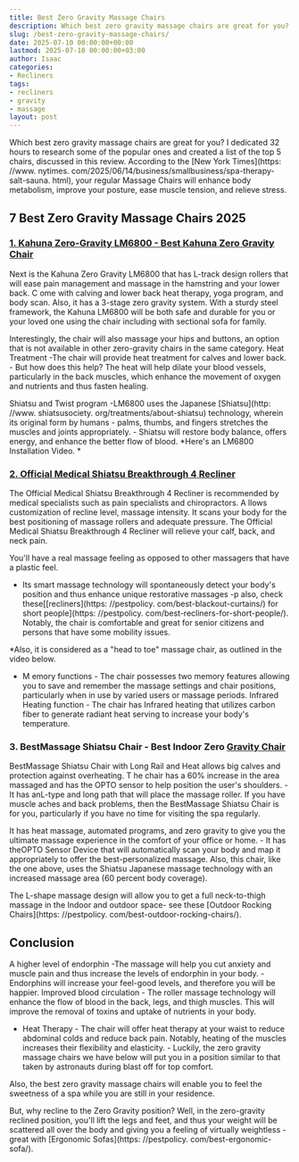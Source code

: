 ```yaml
---
title: Best Zero Gravity Massage Chairs
description: Which best zero gravity massage chairs are great for you? I dedicated 32 hours to research some of the popular ones and created a list of the top 5 chairs,...
slug: /best-zero-gravity-massage-chairs/
date: 2025-07-10 00:00:00+00:00
lastmod: 2025-07-10 00:00:00+03:00
author: Isaac
categories:
- Recliners
tags:
- recliners
- gravity
- massage
layout: post
---
```


Which best zero gravity massage chairs are great for you? I dedicated 32 hours to research some of the popular ones and created a list of the top 5 chairs, discussed in this review. According to the [New York Times](https: //www. nytimes. com/2025/06/14/business/smallbusiness/spa-therapy-salt-sauna. html), your regular Massage Chairs will enhance body metabolism, improve your posture, ease muscle tension, and relieve stress.

##  7 Best Zero Gravity Massage Chairs 2025

###  [1. Kahuna Zero-Gravity LM6800 - Best Kahuna Zero Gravity Chair](https://www.amazon.com/dp/B01M24RKQY/?tag=p-policy-20)

Next is the Kahuna Zero Gravity LM6800 that has L-track design rollers that will ease pain management and massage in the hamstring and your lower back. C ome with calving and lower back heat therapy, yoga program, and body scan. Also, it has a 3-stage zero gravity system. With a sturdy steel framework, the Kahuna LM6800 will be both safe and durable for you or your loved one using the chair including with sectional sofa for family.

Interestingly, the chair will also massage your hips and buttons, an option that is not available in other zero-gravity chairs in the same category. Heat Treatment -The chair will provide heat treatment for calves and lower back. - But how does this help? The heat will help dilate your blood vessels, particularly in the back muscles, which enhance the movement of oxygen and nutrients and thus fasten healing.

Shiatsu and Twist program -LM6800 uses the Japanese [Shiatsu](http: //www. shiatsusociety. org/treatments/about-shiatsu) technology, wherein its original form by humans - palms, thumbs, and fingers stretches the muscles and joints appropriately. - Shiatsu will restore body balance, offers energy, and enhance the better flow of blood. *Here's an LM6800 Installation Video. *

###  [2. Official Medical Shiatsu Breakthrough 4 Recliner](https://www.amazon.com/dp/B073SL2GR1/?tag=p-policy-20)

The Official Medical Shiatsu Breakthrough 4 Recliner is recommended by medical specialists such as pain specialists and chiropractors. A llows customization of recline level, massage intensity. It scans your body for the best positioning of massage rollers and adequate pressure. The Official Medical Shiatsu Breakthrough 4 Recliner will relieve your calf, back, and neck pain.

You'll have a real massage feeling as opposed to other massagers that have a plastic feel.

- Its smart massage technology will spontaneously detect your body's position and thus enhance unique restorative massages -p also, check these[[recliners](https: //pestpolicy. com/best-blackout-curtains/) for short people](https: //pestpolicy. com/best-recliners-for-short-people/). Notably, the chair is comfortable and great for senior citizens and persons that have some mobility issues.

*Also, it is considered as a "head to toe" massage chair, as outlined in the video below.

* M emory functions - The chair possesses two memory features allowing you to save and remember the massage settings and chair positions, particularly when in use by varied users or massage periods. Infrared Heating function - The chair has Infrared heating that utilizes carbon fiber to generate radiant heat serving to increase your body's temperature.

###  3. BestMassage Shiatsu Chair  - Best Indoor Zero [Gravity Chair](https://www.amazon.com/dp/B00YGKYJGG/?tag=p-policy-20)

BestMassage Shiatsu Chair with Long Rail and Heat allows big calves and protection against overheating. T he chair has a 60% increase in the area massaged and has the OPTO sensor to help position the user's shoulders. - It has anL-type and long path that will place the massage roller. If you have muscle aches and back problems, then the BestMassage Shiatsu Chair is for you, particularly if you have no time for visiting the spa regularly.

It has heat massage, automated programs, and zero gravity to give you the ultimate massage experience in the comfort of your office or home. - It has theOPTO Sensor Device that will automatically scan your body and map it appropriately to offer the best-personalized massage. Also, this chair, like the one above, uses the Shiatsu Japanese massage technology with an increased massage area (60 percent body coverage).

The L-shape massage design will allow you to get a full neck-to-thigh massage in the Indoor and outdoor space- see these [Outdoor Rocking Chairs](https: //pestpolicy. com/best-outdoor-rocking-chairs/).

##  Conclusion

A higher level of endorphin -The massage will help you cut anxiety and muscle pain and thus increase the levels of endorphin in your body. - Endorphins will increase your feel-good levels, and therefore you will be happier. Improved blood circulation - The roller massage technology will enhance the flow of blood in the back, legs, and thigh muscles. This will improve the removal of toxins and uptake of nutrients in your body.

- Heat Therapy - The chair will offer heat therapy at your waist to reduce abdominal colds and reduce back pain. Notably, heating of the muscles increases their flexibility and elasticity. - Luckily, the zero gravity massage chairs we have below will put you in a position similar to that taken by astronauts during blast off for top comfort.

Also, the best zero gravity massage chairs will enable you to feel the sweetness of a spa while you are still in your residence.

But, why recline to the Zero Gravity position? Well, in the zero-gravity reclined position, you'll lift the legs and feet, and thus your weight will be scattered all over the body and giving you a feeling of virtually weightless - great with [Ergonomic Sofas](https: //pestpolicy. com/best-ergonomic-sofa/).
